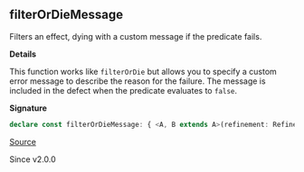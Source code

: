 ## filterOrDieMessage

Filters an effect, dying with a custom message if the predicate fails.

**Details**

This function works like `filterOrDie` but allows you to specify a
custom error message to describe the reason for the failure. The message is
included in the defect when the predicate evaluates to `false`.

**Signature**

```ts
declare const filterOrDieMessage: { <A, B extends A>(refinement: Refinement<NoInfer<A>, B>, message: string): <E, R>(self: Effect<A, E, R>) => Effect<B, E, R>; <A>(predicate: Predicate<NoInfer<A>>, message: string): <E, R>(self: Effect<A, E, R>) => Effect<A, E, R>; <A, E, R, B extends A>(self: Effect<A, E, R>, refinement: Refinement<A, B>, message: string): Effect<B, E, R>; <A, E, R>(self: Effect<A, E, R>, predicate: Predicate<A>, message: string): Effect<A, E, R>; }
```

[Source](https://github.com/Effect-TS/effect/tree/main/packages/effect/src/Effect.ts#L8197)

Since v2.0.0